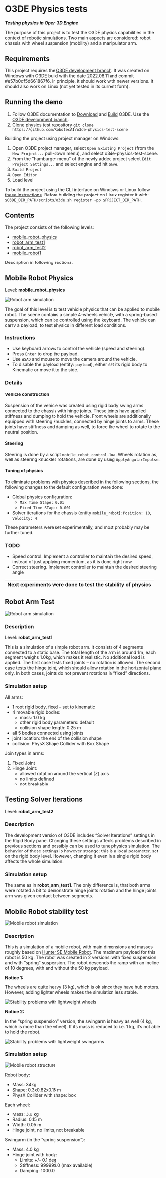 # O3DE Physics tests

***Testing physics in Open 3D Engine***

The purpose of this project is to test the O3DE physics capabilities in the context of robotic simulations. Two main aspects are considered: robot chassis with wheel suspension (mobility) and a manipulator arm.

## Requirements 

This project requires the [O3DE development branch](https://github.com/o3de/o3de/tree/development). It was created on Windows with O3DE build with the date 2022.08.11 and commit #e57b0df5d661867f6. In principle, it should work with newer versions. It should also work on Linux (not yet tested in its current form).

## Running the demo

1. Follow O3DE documentation to [Download](https://www.o3de.org/docs/welcome-guide/setup/setup-from-github/) and [Build](https://www.o3de.org/docs/welcome-guide/setup/setup-from-github/building-windows/) O3DE. Use the [O3DE development branch](https://github.com/o3de/o3de/tree/development).
1. Clone physics test repository `git clone https://github.com/RobotecAI/o3de-physics-test-scene`

Building the project using project manager on Windows:

1. Open O3DE project manager, select `Open Existing Project` (from the `New Project...` pull-down menu), and select o3de-physics-test-scene.
1. From the "hamburger menu" of the newly added project select `Edit Project Settings...` and select engine and hit `Save`.
1. `Build Project`
1. `Open Editor`
1. Load level

To build the project using the CLI interface on Windows or Linux follow [these instructions](https://docs.o3de.org/docs/welcome-guide/create/creating-projects-using-cli/). Before building the project on Linux register it with: `$O3DE_DIR_PATH/scripts/o3de.sh register -pp $PROJECT_DIR_PATH`.

## Contents

The project consists of the following levels:
- [mobile_robot_physics](#mobile_robot_physics)
- [robot_arm_test1](#robot_arm_test1)
- [robot_arm_test2](#robot_arm_test2)
- [mobile_robot1](#mobile_robot1)

Description in following sections.

## <a name="mobile_robot_physics"></a>Mobile Robot Physics

Level: **mobile_robot_physics**

![Robot arm simulation](Doc/mobile_robot_physics.png)

The goal of this level is to test vehicle physics that can be applied to mobile robot. The scene contains a simple 4-wheels vehicle, with a spring-based suspension, which can be controlled using the keyboard. The vehicle can carry a payload, to test physics in different load conditions.

### Instructions

- Use keyboard arrows to control the vehicle (speed and steering).
- Press `Enter` to drop the payload.
- Use `WSAD` and mouse to move the camera around the vehicle.
- To disable the payload (entity: `payload`), either set its rigid body to Kinematic or move it to the side.

### Details

#### Vehicle construction

Suspension of the vehicle was created using rigid body swing arms connected to the chassis with hinge joints. These joints have applied stiffness and dumping to hold the vehicle. Front wheels are additionally equipped with steering knuckles, connected by hinge joints to arms. These joints have stiffness and damping as well, to force the wheel to rotate to the neutral position.

#### Steering

Steering is done by a script `mobile_robot_control.lua`. Wheels rotation as, well as steering knuckles rotations, are done by using `ApplyAngularImpulse`.

#### Tuning of physics

To eliminate problems with physics described in the following sections, the following changes to the default configuration were done:
- Global physics configuration: 
    - `Max Time Stape: 0.01`
    - `Fixed Time STape: 0.001`
- Solver iterations for the chassis (entity `mobile_robot`): `Position: 10`, `Velocity: 4`

These parameters were set experimentally, and most probably may be further tuned. 

### TODO

- Speed control. Implement a controller to maintain the desired speed, instead of just applying momentum, as it is done right now
- Correct steering. Implement controller to maintain the desired steering angle


| Next experiments were done to test the stability of physics |
|---|

## <a name="robot_arm_test1"></a>Robot Arm Test

![Robot arm simulation](Doc/robot_arm.png)

### Description

Level: **robot_arm_test1**

This is a simulation of a simple robot arm. It consists of 4 segments connected to a static base. 
The total length of the arm is around 1m, each segment weighs 1.0kg, which makes it realistic. No additional load is applied. The first case tests fixed joints – no rotation is allowed. The second case tests the hinge joint, which should allow rotation in the horizontal plane only. In both cases, joints do not prevent rotations in “fixed” directions. 


### Simulation setup

All arms:
-	1 root rigid body, fixed – set to kinematic
-	4 movable rigid bodies:
    -	mass: 1.0 kg
    -	other rigid body parameters: default
    -	collision shape length: 0.25 m
-	all 5 bodies connected using joints
-	joint location: the end of the collision shape
-	collision: PhysX Shape Collider with Box Shape

Join types in arms:
1.	Fixed Joint
2.	Hinge Joint:
    -	allowed rotation around the vertical (Z) axis
    -	no limits defined
    -	not breakable

## <a name="robot_arm_test2"></a>Testing Solver Iterations

Level: **robot_arm_test2**

### Description
The development version of O3DE includes “Solver Iterations” settings in the Rigid Body pane. Changing these settings affects problems described in previous sections and possibly can be used to tune physics simulation. The behavior of these settings is however strange: this is a local parameter, set on the rigid body level. However, changing it even in a single rigid body affects the whole simulation.

### Simulation setup

The same as in **robot_arm_test1**. The only difference is, that both arms were rotated a bit to demonstrate hinge joints rotation and the hinge joints arm was given contact between segments.

## <a name="mobile_robot1"></a>Mobile Robot stability test

![Mobile robot simulation](Doc/mobile_robot.png)

### Description

This is a simulation of a mobile robot, with main dimensions and masses roughly based on [Hunter SE Mobile Robot](https://www.generationrobots.com/en/403917-robot-mobile-hunter-se-ugv.html). The maximum payload for this robot is 50 kg. The robot was created in 2 versions: with fixed suspension and with “spring” suspension. The robot descends the ramp with an incline of 10 degrees, with and without the 50 kg payload. 

**Notice 1:**

The wheels are quite heavy (3 kg), which is ok since they have hub motors. However, adding lighter wheels makes the simulation less stable.

![Stability problems with lightweight wheels](Doc/mobile_robot_lightweight_wheels.png)

**Notice 2:**

In the “spring suspension” version, the swingarm is heavy as well (4 kg, which is more than the wheel). If its mass is reduced to i.e. 1 kg, it’s not able to hold the robot. 

![Stability problems with lightweight swingarms](Doc/mobile_robot_lightweight_swingarms.png)


### Simulation setup

![Mobile robot structure](Doc/mobile_robot_structure.png)

Robot body:
-	Mass: 34kg
-	Shape: 0.3x0.82x0.15 m
-	PhysX Collider with shape: box

Each wheel:
-	Mass: 3.0 kg
-	Radius: 0.15 m
-	Width: 0.05 m
-	Hinge joint, no limits, not breakable

Swingarm (in the “spring suspension”):
-	Mass: 4.0 kg
-	Hinge joint with body:
    -	Limits: +/- 0.1 deg
    -	Stiffness: 999999.0 (max available)
    -	Damping: 1000.0

